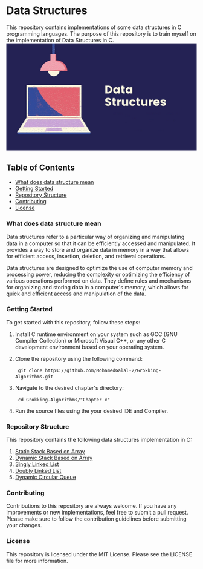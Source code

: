 # Data Structures
This repository contains implementations of some data structures in C programming languages. The purpose of this repository is to train myself on the implementation of Data Structures in C.
![Header image](https://github.com/MohamedGalal-2/Data-Structures/blob/main/Header.jpg)

## Table of Contents
- [What does data structure mean](#What-does-data-structure-mean)
- [Getting Started](#Getting-Started)
- [Repository Structure](#Repository-Structure)
- [Contributing](#Contributing)
- [License](#License)

### What does data structure mean
Data structures refer to a particular way of organizing and manipulating data in a computer so that it can be efficiently accessed and manipulated. It provides a way to store and organize data in memory in a way that allows for efficient access, insertion, deletion, and retrieval operations.

Data structures are designed to optimize the use of computer memory and processing power, reducing the complexity or optimizing the efficiency of various operations performed on data. They define rules and mechanisms for organizing and storing data in a computer's memory, which allows for quick and efficient access and manipulation of the data.

### Getting Started
To get started with this repository, follow these steps:

1. Install C runtime environment on your system such as GCC (GNU Compiler Collection) or Microsoft Visual C++, or any other C development environment based on your operating system.

2. Clone the repository using the following command:

        git clone https://github.com/MohamedGalal-2/Grokking-Algorithms.git

3. Navigate to the desired chapter's directory:

        cd Grokking-Algorithms/"Chapter x"
  
4. Run the source files using the your desired IDE and Compiler. 

### Repository Structure
This repository contains the following data structures implementation in C:
1. [Static Stack Based on Array](https://github.com/MohamedGalal-2/Data-Structures/tree/main/Static_Stack)
2. [Dynamic Stack Based on Array](https://github.com/MohamedGalal-2/Data-Structures/tree/main/Dynamic_Stack)
3. [Singly Linked List](https://github.com/MohamedGalal-2/Data-Structures/tree/main/Singly_Linked_List)
4. [Doubly Linked List](https://github.com/MohamedGalal-2/Data-Structures/tree/main/Doubly_Linked_List)
5. [Dynamic Circular Queue](https://github.com/MohamedGalal-2/Data-Structures/tree/main/Dynamic_Circular_Queue)

### Contributing
Contributions to this repository are always welcome. If you have any improvements or new implementations, feel free to submit a pull request. Please make sure to follow the contribution guidelines before submitting your changes.

### License
This repository is licensed under the MIT License. Please see the LICENSE file for more information.
